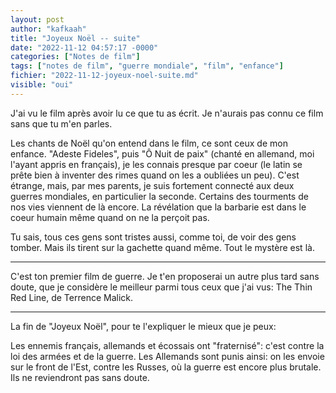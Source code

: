 ```yaml
---
layout: post
author: "kafkaah"
title: "Joyeux Noël -- suite"
date: "2022-11-12 04:57:17 -0000"
categories: ["Notes de film"]
tags: ["notes de film", "guerre mondiale", "film", "enfance"]
fichier: "2022-11-12-joyeux-noel-suite.md"
visible: "oui"
---
```


J'ai vu le film après avoir lu ce que tu as écrit.  Je n'aurais pas connu ce film sans que tu m'en parles.

Les chants de Noël qu'on entend dans le film, ce sont ceux de mon enfance.  "Adeste Fideles", puis "Ô Nuit de paix" (chanté en allemand, moi l'ayant appris en français), je les connais presque par coeur (le latin se prête bien à inventer des rimes quand on les a oubliées un peu).  C'est étrange, mais, par mes parents, je suis fortement connecté aux deux guerres mondiales, en particulier la seconde.  Certains des tourments de nos vies viennent de là encore.  La révélation que la barbarie est dans le coeur humain même quand on ne la perçoit pas.

Tu sais, tous ces gens sont tristes aussi, comme toi, de voir des gens tomber.  Mais ils tirent sur la gachette quand même.  Tout le mystère est là.

---

C'est ton premier film de guerre.  Je t'en proposerai un autre plus tard sans doute, que je considère le meilleur parmi tous ceux que j'ai vus: The Thin Red Line, de Terrence Malick.

---

La fin de "Joyeux Noël", pour te l'expliquer le mieux que je peux:

Les ennemis français, allemands et écossais ont "fraternisé": c'est contre la loi des armées et de la guerre.  Les Allemands sont punis ainsi: on les envoie sur le front de l'Est, contre les Russes, où la guerre est encore plus brutale.  Ils ne reviendront pas sans doute.